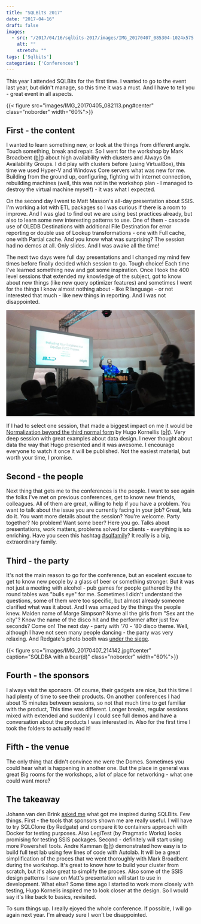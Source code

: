 ```yaml
---
title: "SQLBits 2017"
date: "2017-04-16"
draft: false
images:
  - src: "/2017/04/16/sqlbits-2017/images/IMG_20170407_085304-1024x575.jpg"
    alt: ""
    stretch: ""
tags: ['Sqlbits']
categories: ['Conferences']
---
```


This year I attended SQLBits for the first time. I wanted to go to the event last year, but didn't manage, so this time it was a must. And I have to tell you - great event in all aspects.

{{< figure src="images/IMG_20170405_082113.png#center" class="noborder" width="60%">}}

## First - the content

I wanted to learn something new, or look at the things from different angle. Touch something, break and repair. So I went for the workshop by Mark Broadbent ([b](https://tenbulls.co.uk/)|[t](https://twitter.com/retracement)) about high availability with clusters and Always On Availability Groups. I did play with clusters before (using VirtualBox), this time we used Hyper-V and Windows Core servers what was new for me. Building from the ground up, configuring, fighting with internet connection, rebuilding machines (well, this was not in the workshop plan - I managed to destroy the virtual machine myself) - it was what I expected.

On the second day I went to Matt Masson's all-day presentation about SSIS. I'm working a lot with ETL packages so I was curious if there is a room to improve. And I was glad to find out we are using best practices already, but also to learn some new interesting patterns to use. One of them - cascade use of OLEDB Destinations with additional File Destination for error reporting or double use of Lookup transformations - one with Full cache, one with Partial cache. And you know what was surprising? The session had no demos at all. Only slides. And I was awake all the time!

The next two days were full day presentations and I changed my mind few times before finally decided which session to go. Tough choice! Each time I've learned something new and got some inspiration. Once I took the 400 level sessions that extended my knowledge of the subject, got to know about new things (like new query optimizer features) and sometimes I went for the things I know almost nothing about - like R language - or not interested that much - like new things in reporting. And I was not disappointed.

![Steve Jones says Hi!](images/IMG_20170407_102128-1024x575.jpg)

If I had to select one session, that made a biggest impact on me it would be [Normalization beyond the third normal form](http://sqlbits.com/Sessions/Event16/Normalization_Beyond_Third_Normal_Form) by Hugo Kornellis ([b](http://sqlblog.com/blogs/hugo_kornelis/)|[t](https://twitter.com/Hugo_Kornelis)). Very deep session with great examples about data design. I never thought about data the way that Hugo presented and it was awesome. I encourage everyone to watch it once it will be published. Not the easiest material, but worth your time, I promise.

## Second - the people

Next thing that gets me to the conferences is the people. I want to see again the folks I've met on previous conferences, get to know new friends, colleagues. All of them are great, willing to help if you have a problem. You want to talk about the issue you are currently facing in your job? Great, lets do it. You want more details about the session? You're welcome. Party together? No problem! Want some beer? Here you go. Talks about presentations, work matters, problems solved for clients - everything is so enriching. Have you seen this hashtag [#sqlfamily](https://twitter.com/hashtag/sqlfamily)? It really is a big, extraordinary family.

## Third - the party

It's not the main reason to go for the conference, but an excelent excuse to get to know new people by a glass of beer or something stronger. But it was not just a meeting with alcohol - pub games for people gathered by the round tables was "bulls eye" for me. Sometimes I didn't understand the questions, some of them were too specific, but almost already someone clarified what was it about. And I was amazed by the things the people knew. Maiden name of Marge Simpson? Name all the girls from "Sex ant the city"? Know the name of the disco hit and the performer after just few seconds? Come on! The next day - party with '70 - '80 disco theme. Well, although I have not seen many people dancing - the party was very relaxing. And Redgate's photo booth was [under the siege](https://www.facebook.com/pg/SQLBits/photos/?tab=album&album_id=1520956957915668).

{{< figure src="images/IMG_20170407_214142.jpg#center" caption="SQLDBA with a bear(d)" class="noborder" width="60%">}}

## Fourth - the sponsors

I always visit the sponsors. Of course, their gadgets are nice, but this time I had plenty of time to see their products. On another conferences I had about 15 minutes between sessions, so not that much time to get familiar with the product, This time was different. Longer breaks, regular sessions mixed with extended and suddenly I could see full demos and have a conversation about the products I was interested in. Also for the first time I took the folders to actually read it!

## Fifth - the venue

The only thing that didn't convince me were the Domes. Sometimes you could hear what is happening in another one. But the place in general was great Big rooms for the workshops, a lot of place for networking - what one could want more?

## The takeaway

Johann van den Brink [asked me](https://twitter.com/JohanvdBrink/status/850780326725079040) what got me inspired during SQLBits. Few things. First - the tools that sponsors shown me are really useful. I will have to try SQLClone (by Redgate) and compare it to containers approach with Docker for testing purposes. Also LegiTest (by Pragmatic Works) looks promising for testing SSIS packages. Second - definitely will start using more Powershell tools. Andre Kamman ([b](http://andrekamman.com/)|[t](https://twitter.com/AndreKamman)) demonstrated how easy is to build full test lab using few lines of code with Autolab. It will be a great simplification of the proces that we went thoroughly with Mark Broadbent during the workshop. It's great to know how to build your cluster from scratch, but it's also great to simplify the proces. Also some of the SSIS design patterns I saw on Matt's presentation will start to use in development. What else? Some time ago I started to work more closely with testing, Hugo Kornelis inspired me to look closer at the design. So I would say it's like back to basics, revisited.

To sum things up. I really ejoyed the whole conference. If possible, I will go again next year. I'm already sure I won't be disappointed.
